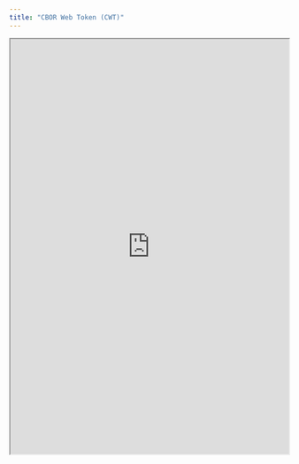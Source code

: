 ```yaml
---
title: "CBOR Web Token (CWT)"
---
```




<iframe height="750" width="100%" src="https://ewelton.github.io/ktest/wiki.html#CBOR%20Web%20Token%20(CWT)"></iframe>
